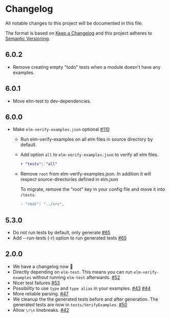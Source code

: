 # Changelog

All notable changes to this project will be documented in this file.

The format is based on [Keep a Changelog](http://keepachangelog.com/en/1.0.0/)
and this project adheres to [Semantic Versioning](http://semver.org/spec/v2.0.0.html).

## 6.0.2

- Remove creating empty "todo" tests when a module doesn't have any examples.

## 6.0.1

- Move elm-test to dev-dependencies.

## 6.0.0

- Make `elm-verify-examples.json` optional [#110](https://github.com/stoeffel/elm-verify-examples/pull/110)

  - Run elm-verify-examples on all elm files in source directory by default.

  - Add option `all` to `elm-verify-examples.json` to verify all elm files.

    ```diff
    + "tests": "all"
    ```

  - Remove `root` from elm-verify-examples.json. In addition it will respect source-directories defined in elm.json

    To migrate, remove the "root" key in your config file and move it into `/tests`.

    ```diff
    - "root": "../src",
    ```

## 5.3.0

- Do not run tests by default, only generate [#65](https://github.com/stoeffel/elm-verify-examples/issues/65)
- Add --run-tests (-r) option to run generated tests [#65](https://github.com/stoeffel/elm-verify-examples/issues/65)

## 2.0.0

- We have a changelog now :tada:
- Directly depending on `elm-test`. This means you can run `elm-verify-examples` without running `elm-test` afterwards. [#52](https://github.com/stoeffel/elm-verify-examples/pull/52)
- Nicer test failures [#53](https://github.com/stoeffel/elm-verify-examples/pull/53)
- Possibility to use `type` and `type alias` in your examples. [#43](https://github.com/stoeffel/elm-verify-examples/pull/43) [#44](https://github.com/stoeffel/elm-verify-examples/pull/44)
- More reliable parsing. [#47](https://github.com/stoeffel/elm-verify-examples/pull/47)
- We cleanup the the generated tests before and after generation. The generated tests are now in `tests/VerifyExamples`. [#50](https://github.com/stoeffel/elm-verify-examples/pull/50)
- Allow `\r\n` linebreaks. [#42](https://github.com/stoeffel/elm-verify-examples/pull/42)
